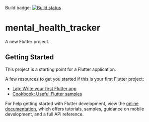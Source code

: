 Build badge:
[![Build status](https://build.appcenter.ms/v0.1/apps/fe8ef603-cfee-416a-bbe9-e893af64f5cd/branches/main/badge)](https://appcenter.ms)

# mental_health_tracker

A new Flutter project.

## Getting Started

This project is a starting point for a Flutter application.

A few resources to get you started if this is your first Flutter project:

- [Lab: Write your first Flutter app](https://docs.flutter.dev/get-started/codelab)
- [Cookbook: Useful Flutter samples](https://docs.flutter.dev/cookbook)

For help getting started with Flutter development, view the
[online documentation](https://docs.flutter.dev/), which offers tutorials,
samples, guidance on mobile development, and a full API reference.
